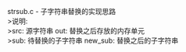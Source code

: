 strsub.c - 子字符串替换的实现思路  
    >说明:  
    >src: 源字符串 out: 替换之后存放的内存单元  
    >sub: 待替换的子字符串  new_sub: 替换之后的子字符串  